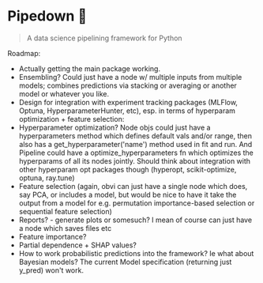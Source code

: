 # Pipedown :shushing_face:

> A data science pipelining framework for Python

Roadmap:

* Actually getting the main package working.
* Ensembling? Could just have a node w/ multiple inputs from multiple models; combines predictions via stacking or averaging or another model or whatever you like.
* Design for integration with experiment tracking packages (MLFlow, Optuna, HyperparameterHunter, etc), esp. in terms of hyperparam optimization + feature selection:
* Hyperparameter optimization?  Node objs could just have a hyperparameters method which defines default vals and/or range, then also has a get_hyperparameter('name') method used in fit and run.  And Pipeline could have a optimize_hyperparameters fn which optimizes the hyperparams of all its nodes jointly.  Should think about integration with other hyperparam opt packages though (hyperopt, scikit-optimize, optuna, ray.tune)
* Feature selection (again, obvi can just have a single node which does, say PCA, or includes a model, but would be nice to have it take the output from a model for e.g. permutation importance-based selection or sequential feature selection)
* Reports? - generate plots or somesuch? I mean of course can just have a node which saves files etc
* Feature importance?
* Partial dependence + SHAP values?
* How to work probabilistic predictions into the framework?  Ie what about Bayesian models?  The current Model specification (returning just y_pred) won't work.

